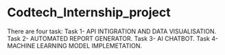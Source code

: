 # Codtech_Internship_project
There are four task:
Task 1- API INTIGRATION AND DATA VISUALISATION.
Task 2- AUTOMATED REPORT GENERATOR.
Task 3- AI CHATBOT. 
Task 4- MACHINE LEARNING MODEL IMPLEMETATION.

